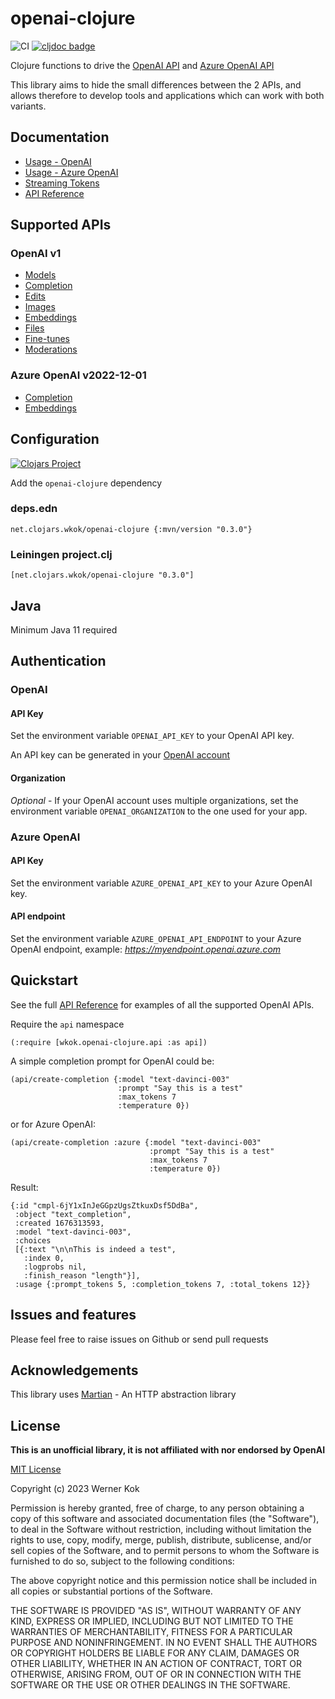 # openai-clojure

![CI](https://github.com/wkok/openai-clojure/workflows/CI/badge.svg) [![cljdoc badge](https://cljdoc.org/badge/net.clojars.wkok/openai-clojure)](https://cljdoc.org/d/net.clojars.wkok/openai-clojure)

Clojure functions to drive the [OpenAI API](https://platform.openai.com/docs/introduction)
and [Azure OpenAI API](https://learn.microsoft.com/en-us/azure/cognitive-services/openai/reference)

This library aims to hide the small differences between the 2 APIs, and allows therefore to develop
tools and applications which can work with both variants.

## Documentation

* [Usage - OpenAI](/doc/01-usage.md)
* [Usage - Azure OpenAI](/doc/02-usage-azure.md)
* [Streaming Tokens](/doc/03-streaming.md)
* [API Reference](https://cljdoc.org/d/net.clojars.wkok/openai-clojure/0.3.0/api/wkok.openai-clojure.api)

## Supported APIs

### OpenAI v1

* [Models](https://platform.openai.com/docs/api-reference/models)
* [Completion](https://platform.openai.com/docs/api-reference/completions)
* [Edits](https://platform.openai.com/docs/api-reference/edits)
* [Images](https://platform.openai.com/docs/api-reference/images)
* [Embeddings](https://platform.openai.com/docs/api-reference/embeddings)
* [Files](https://platform.openai.com/docs/api-reference/files)
* [Fine-tunes](https://platform.openai.com/docs/api-reference/fine-tunes)
* [Moderations](https://platform.openai.com/docs/api-reference/moderations)

### Azure OpenAI v2022-12-01
* [Completion](https://learn.microsoft.com/en-us/azure/cognitive-services/openai/reference#completions)
* [Embeddings](https://learn.microsoft.com/en-us/azure/cognitive-services/openai/reference#embeddings)

## Configuration

[![Clojars Project](https://img.shields.io/clojars/v/net.clojars.wkok/openai-clojure.svg)](https://clojars.org/net.clojars.wkok/openai-clojure)

Add the `openai-clojure` dependency

### deps.edn

```
net.clojars.wkok/openai-clojure {:mvn/version "0.3.0"}
```

### Leiningen project.clj

```
[net.clojars.wkok/openai-clojure "0.3.0"]
```

## Java

Minimum Java 11 required

## Authentication

### OpenAI

#### API Key

Set the environment variable `OPENAI_API_KEY` to your OpenAI API key.

An API key can be generated in your [OpenAI account](https://platform.openai.com/account/api-keys)

#### Organization

*Optional* - If your OpenAI account uses multiple organizations, set the environment variable `OPENAI_ORGANIZATION` to the one used for your app.

### Azure OpenAI

#### API Key

Set the environment variable `AZURE_OPENAI_API_KEY` to your Azure OpenAI key.

#### API endpoint

Set the environment variable `AZURE_OPENAI_API_ENDPOINT` to your Azure OpenAI endpoint, example: *https://myendpoint.openai.azure.com*

## Quickstart

See the full [API Reference](https://cljdoc.org/d/net.clojars.wkok/openai-clojure/0.3.0/api/wkok.openai-clojure.api) for examples of all the supported OpenAI APIs.

Require the `api` namespace

```
(:require [wkok.openai-clojure.api :as api])
```

A simple completion prompt for OpenAI could be:

```
(api/create-completion {:model "text-davinci-003"
                        :prompt "Say this is a test"
                        :max_tokens 7
                        :temperature 0})
```

or for Azure OpenAI:

```
(api/create-completion :azure {:model "text-davinci-003"
                               :prompt "Say this is a test"
                               :max_tokens 7
                               :temperature 0})
```


Result:
```
{:id "cmpl-6jY1xInJeGGpzUgsZtkuxDsf5DdBa",
 :object "text_completion",
 :created 1676313593,
 :model "text-davinci-003",
 :choices
 [{:text "\n\nThis is indeed a test",
   :index 0,
   :logprobs nil,
   :finish_reason "length"}],
 :usage {:prompt_tokens 5, :completion_tokens 7, :total_tokens 12}}
```

## Issues and features

Please feel free to raise issues on Github or send pull requests

## Acknowledgements

This library uses [Martian](https://github.com/oliyh/martian) - An HTTP abstraction library

## License

**This is an unofficial library, it is not affiliated with nor endorsed by OpenAI**

[MIT License](https://github.com/wkok/re-frame-crux/blob/master/LICENSE)

Copyright (c) 2023 Werner Kok

Permission is hereby granted, free of charge, to any person obtaining a copy
of this software and associated documentation files (the "Software"), to deal
in the Software without restriction, including without limitation the rights
to use, copy, modify, merge, publish, distribute, sublicense, and/or sell
copies of the Software, and to permit persons to whom the Software is
furnished to do so, subject to the following conditions:

The above copyright notice and this permission notice shall be included in all
copies or substantial portions of the Software.

THE SOFTWARE IS PROVIDED "AS IS", WITHOUT WARRANTY OF ANY KIND, EXPRESS OR
IMPLIED, INCLUDING BUT NOT LIMITED TO THE WARRANTIES OF MERCHANTABILITY,
FITNESS FOR A PARTICULAR PURPOSE AND NONINFRINGEMENT. IN NO EVENT SHALL THE
AUTHORS OR COPYRIGHT HOLDERS BE LIABLE FOR ANY CLAIM, DAMAGES OR OTHER
LIABILITY, WHETHER IN AN ACTION OF CONTRACT, TORT OR OTHERWISE, ARISING FROM,
OUT OF OR IN CONNECTION WITH THE SOFTWARE OR THE USE OR OTHER DEALINGS IN THE
SOFTWARE.
